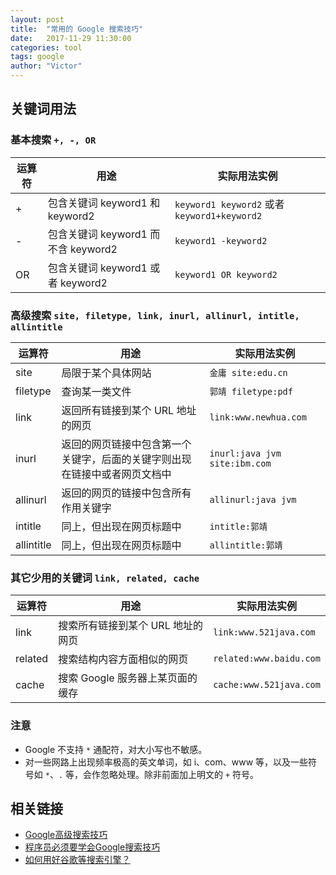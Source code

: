 ```yaml
---
layout: post
title:  "常用的 Google 搜索技巧"
date:   2017-11-29 11:30:00
categories: tool
tags: google
author: "Victor"
---
```


## 关键词用法

### 基本搜索 `+, -, OR`

| 运算符 | 用途 | 实际用法实例 |
| --- | --- | --- |
| + | 包含关键词 keyword1 和 keyword2 | `keyword1 keyword2` 或者 `keyword1+keyword2` |
| - | 包含关键词 keyword1 而不含 keyword2 | `keyword1 -keyword2` |
| OR | 包含关键词 keyword1 或者 keyword2 | `keyword1 OR keyword2` |

### 高级搜索 `site, filetype, link, inurl, allinurl, intitle, allintitle`

| 运算符 | 用途 | 实际用法实例 |
| --- | --- | --- |
| site | 局限于某个具体网站 | `金庸 site:edu.cn` |
| filetype | 查询某一类文件 | `郭靖 filetype:pdf` |
| link | 返回所有链接到某个 URL 地址的网页 | `link:www.newhua.com` |
| inurl | 返回的网页链接中包含第一个关键字，后面的关键字则出现在链接中或者网页文档中 | `inurl:java jvm site:ibm.com` |
| allinurl | 返回的网页的链接中包含所有作用关键字 | `allinurl:java jvm` |
| intitle | 同上，但出现在网页标题中 | `intitle:郭靖` |
| allintitle | 同上，但出现在网页标题中 | `allintitle:郭靖` |

### 其它少用的关键词 `link, related, cache`

| 运算符 | 用途 | 实际用法实例 |
| --- | --- | --- |
| link | 搜索所有链接到某个 URL 地址的网页 | `link:www.521java.com` |
| related | 搜索结构内容方面相似的网页 | `related:www.baidu.com` |
| cache | 搜索 Google 服务器上某页面的缓存 | `cache:www.521java.com` |

### 注意

* Google 不支持 `*` 通配符，对大小写也不敏感。
* 对一些网路上出现频率极高的英文单词，如 i、com、www 等，以及一些符号如 `*`、`.` 等，会作忽略处理。除非前面加上明文的 `+` 符号。

## 相关链接

* [Google高级搜索技巧](http://blog.csdn.net/xlinsist/article/details/47380049)
* [程序员必须要学会Google搜索技巧](http://blog.csdn.net/u013501637/article/details/52658726)
* [如何用好谷歌等搜索引擎？](https://www.zhihu.com/question/20161362)
